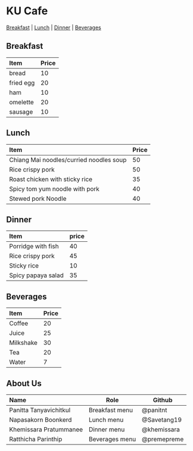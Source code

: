 # KU Cafe

[Breakfast](#breakfast) | [Lunch](#lunch) | [Dinner](#dinner) | [Beverages](#beverages)

## Breakfast
| Item                     | Price    |
|:-------------------------|----------|
| bread                    | 10       |
| fried egg                | 20       |
| ham                      | 10       |
| omelette                 | 20       |
| sausage                  | 10       |

## Lunch 
| Item                 | Price |
|:-------------------------|----------|
| Chiang Mai noodles/curried noodles soup | 50|
| Rice crispy pork | 50 |
| Roast chicken with sticky rice| 35       |
| Spicy tom yum noodle with pork| 40       |
| Stewed pork Noodle       | 40    |

## Dinner 
| Item                 | price |
|:-------------------------|----------|
| Porridge with fish             | 40       |
| Rice crispy pork               | 45    |
| Sticky rice            | 10       |
| Spicy papaya salad            |35

## Beverages
| Item      | Price |
|:----------|-------|
| Coffee    | 20    |
| Juice     | 25    |
| Milkshake | 30    |
| Tea       | 20    |
| Water     | 7     |

## About Us

| Name      | Role      | Github          |
|:----------|-----------|-----------------|
| Panitta Tanyavichitkul | Breakfast menu| @panitnt |
| Napasakorn Boonkerd | Lunch menu | @Savetang19 |
| Khemissara Pratummanee| Dinner menu | @khemissara |
| Ratthicha Parinthip | Beverages menu | @premepreme |


